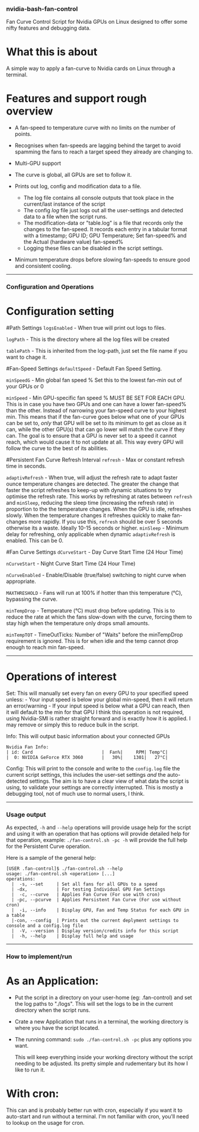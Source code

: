 ### nvidia-bash-fan-control
Fan Curve Control Script for Nvidia GPUs on Linux designed to offer some nifty features and debugging data.

# What this is about
A simple way to apply a fan-curve to Nvidia cards on Linux through a terminal.

# Features and support rough overview
- A fan-speed to temperature curve with no limits on the number of points.
- Recognises when fan-speeds are lagging behind the target to avoid spamming the fans to reach a target speed they already are changing to.
- Multi-GPU support
- The curve is global, all GPUs are set to follow it.

- Prints out log, config and modification data to a file.
  - The log file contains all console outputs that took place in the current/last instance of the script
  - The config *log* file just logs out all the user-settings and detected data to a file when the script runs.
  - The modification-data or "table.log" is a file that records only the changes to the fan-speed.
    It records each entry in a tabular format with a timestamp; GPU ID; GPU Temperature; Set fan-speed% and the Actual (hardware value) fan-speed%
  - Logging these files can be disabled in the script settings.

- Minimum temperature drops before slowing fan-speeds to ensure good and consistent cooling.


---

### Configuration and Operations

# Configuration setting

  #Path Settings
`logsEnabled` - When true will print out logs to files.
  
`logPath` - This is the directory where all the log files will be created
  
`tablePath` - This is inherited from the log-path, just set the file name if you want to chage it.

  #Fan-Speed Settings
`defaultSpeed` - Default Fan Speed Setting.

`minSpeedG` - Min global fan speed % Set this to the lowest fan-min out of your GPUs or 0

`minSpeed` - Min GPU-specific fan speed % MUST BE SET FOR EACH GPU. This is in case you have two GPUs and one can have a lower fan-speed% than the other. Instead of narrowing your fan-speed curve to your highest min.
             This means that if the fan-curve goes below what one of your GPUs can be set to, *only* that GPU will be set to its minimum to get as close as it can, while the other GPU(s) that can go lower will match the curve if they can.
             The goal is to ensure that a GPU is never set to a speed it cannot reach, which would cause it to not update at all. This way every GPU will follow the curve to the best of its abilities.

  #Persistent Fan Curve Refresh Interval
`refresh` - Max or constant refresh time in seconds.

`adaptivRefresh` - When true, will adjust the refresh rate to adapt faster ounce temperature changes are detected.
                   The greater the change that faster the script refreshes to keep-up with dynamic situations to try optimise the refresh rate.
                   This works by refreshing at rates between `refresh` and `minSleep`, reducing the sleep time (increasing the refresh rate) in proportion to the the temperature changes. When the GPU is idle, refreshes slowly. When the temperature changes it refreshes quickly to make fan-changes more rapidly.
                   If you use this, `refresh` should be over 5 seconds otherwise its a waste. Ideally 10-15 seconds or higher.
`minSleep` - Minimum delay for refreshing, only applicable when dynamic `adaptivRefresh` is enabled. This can be 0.

  #Fan Curve Settings
`dCurveStart` - Day Curve Start Time (24 Hour Time)

`nCurveStart` - Night Curve Start Time (24 Hour Time)

`nCurveEnabled` - Enable/Disable (true/false) switching to night curve when appropriate.

`MAXTHRESHOLD` - Fans will run at 100% if hotter than this temperature (°C), bypassing the curve.

`minTempDrop` - Temperature (°C) must drop before updating. This is to reduce the rate at which the fans slow-down with the curve, forcing them to stay high when the temperature only drops small amounts.

`minTempTOT` - TimeOutTicks: Number of "Waits" before the minTempDrop requirement is ignored. This is for when idle and the temp cannot drop enough to reach min fan-speed.


---

# Operations of interest

  Set:
    This will manually set every fan on every GPU to your specified speed unless:
      - Your input speed is below your global min-speed, then it will return an error/warning
      - If your input speed is below what a GPU can reach, then it will default to the min for that GPU
    I think this operation is not required, using Nvidia-SMI is rather straight forward and is exactly how it is applied. I may remove or simply this to reduce bulk in the script.
  
  Info:
    This will output basic information about your connected GPUs
```
Nvidia Fan Info:
| id: Card                          |  Fan%|     RPM| Temp°C|
|  0: NVIDIA GeForce RTX 3060       |   30%|    1301|   27°C|

```

  Config:
    This will print to the console and write to the `config.log` file the current script settings, this includes the user-set settings *and* the auto-detected settings.
    The aim is to have a clear view of what data the script is using, to validate your settings are correctly interrupted.
    This is mostly a debugging tool, not of much use to normal users, I think.


---

### Usage output
As expected, `-h` and `--help` operations will provide usage help for the script and using it with an operation that has options will provide detailed help for that operation, example: `./fan-control.sh -pc -h` will provide the full help for the Persistent Curve operation.

Here is a sample of the general help:
```
[USER .fan-control]$ ./fan-control.sh --help
usage: ./fan-control.sh <operation> [...]
operations:
  |  -s, --set     | Set all fans for all GPUs to a speed
  | -dx,           | For testing Individual GPU Fan Settings
  |  -c, --curve   | Applies Fan Curve (For use with cron)
  | -pc, --pcurve  | Applies Persistent Fan Curve (For use without cron)
  |  -i, --info    | Display GPU, Fan and Temp Status for each GPU in a table
  |-con, --config  | Prints out the current deplyment settings to console and a config.log file
  |  -V, --version | Display version/credits info for this script
  |  -h, --help    | Display full help and usage
```


---

### How to implement/run

  # As an Application:
  - Put the script in a directory on your user-home (eg: .fan-control) and set the log paths to "./logs". This will set the logs to be in the current directory when the script runs.
  - Crate a new Application that runs in a terminal, the working directory is where you have the script located.
  - The running command: `sudo ./fan-control.sh -pc` plus any options you want.
  
    This will keep everything inside your working directory without the script needing to be adjusted.
    Its pretty simple and rudementary but its how I like to run it.

  # With cron:
  This can and is probably better run with cron, especially if you want it to auto-start and run without a terminal.
  I'm not familiar with cron, you'll need to lookup on the usage for cron.
    
